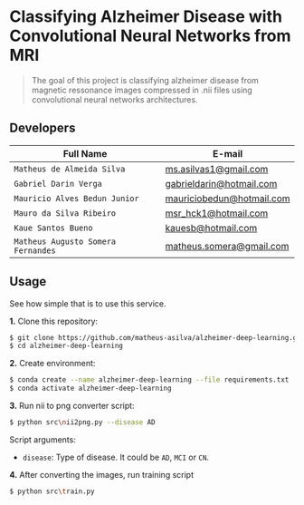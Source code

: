 # Classifying Alzheimer Disease with Convolutional Neural Networks from MRI
> The goal of this project is classifying alzheimer disease from magnetic ressonance images compressed in .nii files using convolutional neural networks architectures.

## Developers

| Full Name                          | E-mail                     |
| -----                              | ----------------           |
| `Matheus de Almeida Silva`         | ms.asilvas1@gmail.com      |
| `Gabriel Darin Verga`              | gabrieldarin@hotmail.com   |
| `Mauricio Alves Bedun Junior`      | mauriciobedun@hotmail.com  |
| `Mauro da Silva Ribeiro`           | msr_hck1@hotmail.com       |
| `Kaue Santos Bueno`                | kauesb@hotmail.com         |
| `Matheus Augusto Somera Fernandes` | matheus.somera@gmail.com   |

## Usage
See how simple that is to use this service.

**1.** Clone this repository:
```bash
$ git clone https://github.com/matheus-asilva/alzheimer-deep-learning.git
$ cd alzheimer-deep-learning
```

**2.** Create environment:
```bash
$ conda create --name alzheimer-deep-learning --file requirements.txt
$ conda activate alzheimer-deep-learning
```

**3.** Run nii to png converter script:
```bash
$ python src\nii2png.py --disease AD
```

Script arguments:
- `disease`: Type of disease. It could be `AD`, `MCI` or `CN`.

**4.** After converting the images, run training script
```bash
$ python src\train.py
```
